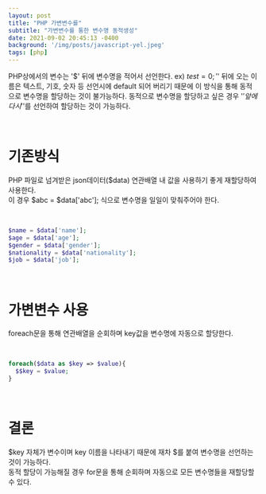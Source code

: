 ```yaml
---
layout: post
title: "PHP 가변변수를"
subtitle: "가변변수를 통한 변수명 동적생성"
date: 2021-09-02 20:45:13 -0400
background: '/img/posts/javascript-yel.jpeg'
tags: [php]
---
```

PHP상에서의 변수는 '$' 뒤에 변수명을 적어서 선언한다.
ex) $test = 0;
'$' 뒤에 오는 이름은 텍스트, 기호, 숫자 등 선언시에 default 되어 버리기 때문에 이 방식을 통해 동적으로 변수명을 할당하는 것이 불가능하다.
동적으로 변수명을 할당하고 싶은 경우 '$'앞에 다시 '$'를 선언하여 할당하는 것이 가능하다.

<br>

# 기존방식

PHP 파일로 넘겨받은 json데이터($data) 연관배열 내 값을 사용하기 좋게 재할당하여 사용한다.     
이 경우 $abc = $data['abc']; 식으로 변수명을 일일이 맞춰주어야 한다.

<br>

``` php
$name = $data['name'];
$age = $data['age'];
$gender = $data['gender'];
$nationality = $data['nationality'];
$job = $data['job'];
```

<br>

# 가변변수 사용

foreach문을 통해 연관배열을 순회하며 key값을 변수명에 자동으로 할당한다.

<br>

``` php
foreach($data as $key => $value){
  $$key = $value;
} 
```

<br>

# 결론
$key 자체가 변수이며 key 이름을 나타내기 때문에 재차 $를 붙여 변수명을 선언하는 것이 가능하다.   
동적 할당이 가능해질 경우 for문을 통해 순회하며 자동으로 모든 변수명들을 재할당할 수 있다.
